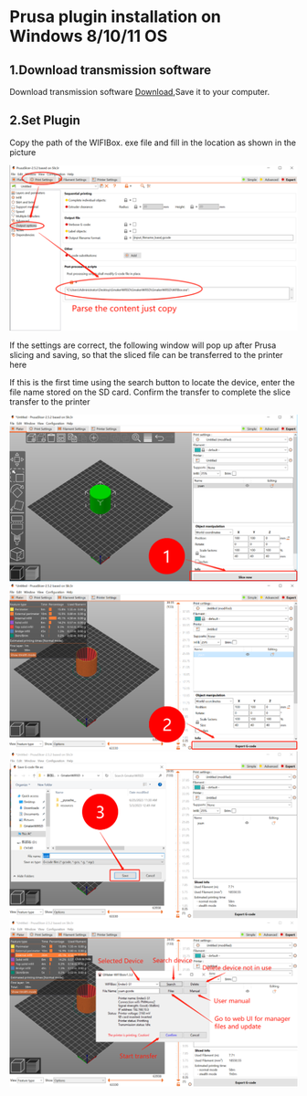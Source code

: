 
# Prusa plugin installation on Windows 8/10/11 OS

## 1.Download transmission software
Download transmission software [Download](https://github.com/GMaker-git/WIFISD/releases/download/v1.3.20/WifiBox1.3.20.exe),Save it to your computer.

## 2.Set Plugin 

Copy the path of the WIFIBox. exe file and fill in the location as shown in the picture

![prusa](img/prusa2.png "prusa")

If the settings are correct, the following window will pop up after Prusa slicing and saving, so that the sliced file can be transferred to the printer here

If this is the first time using the search button to locate the device, enter the file name stored on the SD card. Confirm the transfer to complete the slice transfer to the printer

![prusa](img/prusa3.png "prusa")
![prusa](img/prusa4.png "prusa")
![prusa](img/prusa5.png "prusa")
![prusa](img/prusa6.png "prusa")


<br>
<br>
